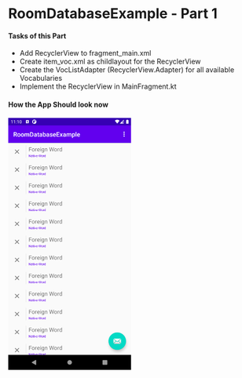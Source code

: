 # RoomDatabaseExample - Part 1

#### Tasks of this Part
- Add RecyclerView to fragment_main.xml
- Create item_voc.xml as childlayout for the RecyclerView
- Create the VocListAdapter (RecyclerView.Adapter) for all available Vocabularies
- Implement the RecyclerView in MainFragment.kt

#### How the App Should look now
<img src="https://github.com/ChrisRoh92/RoomDatabaseExample/blob/Part_1/screenshot/Screenshot_1602587452.png?raw=true" width="250">
